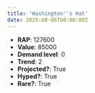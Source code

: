 ```yaml
---
title: 'Washington''s Hat'
date: 2025-08-06T00:00:00Z
---
```

- **RAP**: 127600
- **Value**: 85000
- **Demand level**: 0
- **Trend**: 2
- **Projected?**: True
- **Hyped?**: True
- **Rare?**: True
